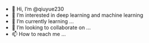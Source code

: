 - 👋 Hi, I’m @qiuyue230
- 👀 I’m interested in deep learning and machine learning
- 🌱 I’m currently learning ...
- 💞️ I’m looking to collaborate on ...
- 📫 How to reach me ...

<!---
qiuyue230/qiuyue230 is a ✨ special ✨ repository because its `README.md` (this file) appears on your GitHub profile.
You can click the Preview link to take a look at your changes.
--->
